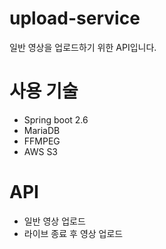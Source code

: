 # upload-service
일반 영상을 업로드하기 위한 API입니다.

# 사용 기술
* Spring boot 2.6
* MariaDB
* FFMPEG
* AWS S3

# API
* 일반 영상 업로드
* 라이브 종료 후 영상 업로드
